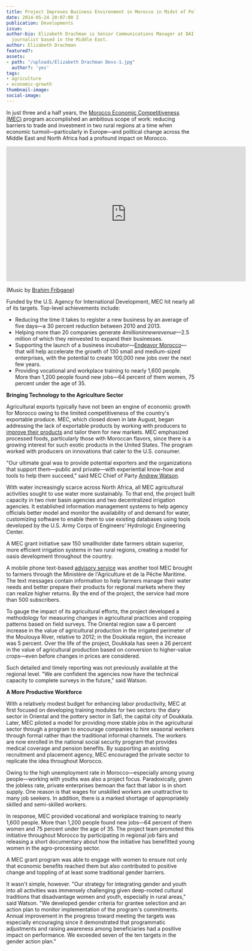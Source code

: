 ```yaml
---
title: Project Improves Business Environment in Morocco in Midst of Political Upheaval
date: 2014-05-24 20:07:00 Z
publication: Developments
issue: 
author-bio: Elizabeth Drachman is Senior Communications Manager at DAI and a former
  journalist based in the Middle East.
author: Elizabeth Drachman
featured?: 
assets:
- path: "/uploads/Elizabeth Drachman Devs-1.jpg"
  author?: 'yes'
tags:
- agriculture
- economic-growth
thumbnail-image:
social-image:
---
```


In just three and a half years, the [Morocco Economic Competitiveness (MEC)][1] program accomplished an ambitious scope of work: reducing barriers to trade and investment in two rural regions at a time when economic turmoil—particularly in Europe—and political change across the Middle East and North Africa had a profound impact on Morocco.



<iframe src="https://player.vimeo.com/video/74756005" width="640" height="360" frameborder="0" webkitallowfullscreen mozallowfullscreen allowfullscreen></iframe>

(Music by [Brahim Fribgane][2]) 

Funded by the U.S. Agency for International Development, MEC hit nearly all of its targets. Top-level achievements include:

* Reducing the time it takes to register a new business by an average of five days—a 30 percent reduction between 2010 and 2013.
* Helping more than 20 companies generate $4 million in new revenue—$2.5 million of which they reinvested to expand their businesses.
* Supporting the launch of a business incubator—[Endeavor Morocco][3]—that will help accelerate the growth of 130 small and medium-sized enterprises, with the potential to create 100,000 new jobs over the next few years.
* Providing vocational and workplace training to nearly 1,600 people. More than 1,200 people found new jobs—64 percent of them women, 75 percent under the age of 35.

**Bringing Technology to the Agriculture Sector**

Agricultural exports typically have not been an engine of economic growth for Morocco owing to the limited competitiveness of the country's exportable produce. MEC, which closed down in late August, began addressing the lack of exportable products by working with producers to [improve their products][4] and tailor them for new markets. MEC emphasized processed foods, particularly those with Moroccan flavors, since there is a growing interest for such exotic products in the United States. The program worked with producers on innovations that cater to the U.S. consumer.

"Our ultimate goal was to provide potential exporters and the organizations that support them—public and private—with experiential know-how and tools to help them succeed," said MEC Chief of Party [Andrew Watson][5].

With water increasingly scarce across North Africa, all MEC agricultural activities sought to use water more sustainably. To that end, the project built capacity in two river basin agencies and two decentralized irrigation agencies. It established information management systems to help agency officials better model and monitor the availability of and demand for water, customizing software to enable them to use existing databases using tools developed by the U.S. Army Corps of Engineers' Hydrologic Engineering Center.

A MEC grant initiative saw 150 smallholder date farmers obtain superior, more efficient irrigation systems in two rural regions, creating a model for oasis development throughout the country.

A mobile phone text-based [advisory service][6] was another tool MEC brought to farmers through the Ministère de l'Agriculture et de la Pêche Maritime. The text messages contain information to help farmers manage their water needs and better prepare their products for regional markets where they can realize higher returns. By the end of the project, the service had more than 500 subscribers.

To gauge the impact of its agricultural efforts, the project developed a methodology for measuring changes in agricultural practices and cropping patterns based on field surveys. The Oriental region saw a 6 percent increase in the value of agricultural production in the irrigated perimeter of the Moulouya River, relative to 2012; in the Doukkala region, the increase was 5 percent. Over the life of the project, Doukkala has seen a 26 percent in the value of agricultural production based on conversion to higher-value crops—even before changes in prices are considered.

Such detailed and timely reporting was not previously available at the regional level. "We are confident the agencies now have the technical capacity to complete surveys in the future," said Watson.

**A More Productive Workforce**

With a relatively modest budget for enhancing labor productivity, MEC at first focused on developing training modules for two sectors: the diary sector in Oriental and the pottery sector in Safi, the capital city of Doukkala. Later, MEC piloted a model for providing more stable jobs in the agricultural sector through a program to encourage companies to hire seasonal workers through formal rather than the traditional informal channels. The workers are now enrolled in the national social security program that provides medical coverage and pension benefits. By supporting an existing recruitment and placement agency, MEC encouraged the private sector to replicate the idea throughout Morocco.

Owing to the high unemployment rate in Morocco—especially among young people—working with youths was also a project focus. Paradoxically, given the jobless rate, private enterprises bemoan the fact that labor is in short supply. One reason is that wages for unskilled workers are unattractive to many job seekers. In addition, there is a marked shortage of appropriately skilled and semi-skilled workers.

In response, MEC provided vocational and workplace training to nearly 1,600 people. More than 1,200 people found new jobs—64 percent of them women and 75 percent under the age of 35. The project team promoted this initiative throughout Morocco by participating in regional job fairs and releasing a short documentary about how the initiative has benefitted young women in the agro-processing sector.

A MEC grant program was able to engage with women to ensure not only that economic benefits reached them but also contributed to positive change and toppling of at least some traditional gender barriers.

It wasn't simple, however.  "Our strategy for integrating gender and youth into all activities was immensely challenging given deep-rooted cultural traditions that disadvantage women and youth, especially in rural areas," said Watson. "We developed gender criteria for grantee selection and an action plan to monitor implementation of the program's commitments. Annual improvement in the progress toward meeting the targets was especially encouraging since it demonstrated that programmatic adjustments and raising awareness among beneficiaries had a positive impact on performance. We exceeded seven of the ten targets in the gender action plan."

[1]: http://dai.com/our-work/projects/morocco%E2%80%94economic-competitiveness-project-mec
[2]: http://www.brahimfribgane.com/
[3]: http://www.endeavor.org/blog/tag/morocco/
[4]: http://www.youtube.com/watch?v=TH9wsuThbqA
[5]: http://dai.com/who-we-are/our-team/andrew-watson-0
[6]: http://www.youtube.com/watch?v=5feykp6YCQw&list=TLB7xyuQ5n6ZcFJgTTcm2Wp1mLK8Te048t
